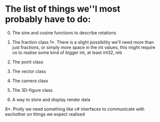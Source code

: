 # The list of things we''l most probably have to do:

0. The sine and cosine functions to describe rotations
1. The fraction class
1*. There is a slight possibility we'll need more than just fractions,
or simply more space in the int values, this might require us 
to realise some kind of bigger int, at least int32, mb

3. The point class
4. The vector class
5. The camera class
6. The 3D-figure class
7. A way to store and display render data

8*. Prolly we need something like c# interfaces 
to communicate with eachother on things we expect realised